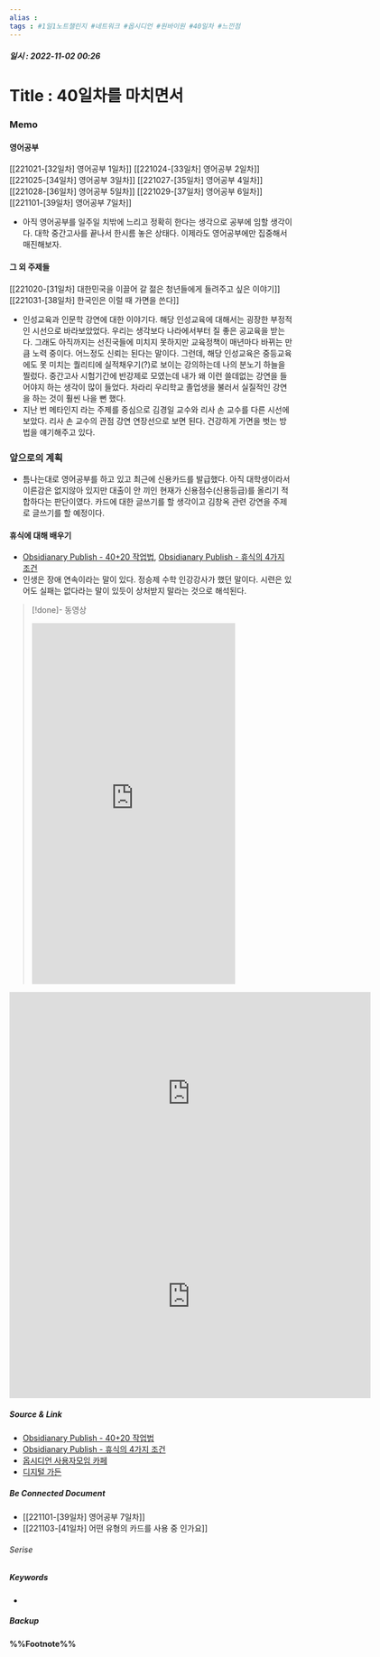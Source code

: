 ```yaml
---
alias : 
tags : #1일1노트챌린지 #네트워크 #옵시디언 #원바이원 #40일차 #느낀점
---
```


##### 일시 : 2022-11-02 00:26

# Title : 40일차를 마치면서

### Memo

#### 영어공부
[[221021-[32일차] 영어공부 1일차]]
[[221024-[33일차] 영어공부 2일차]]
[[221025-[34일차] 영어공부 3일차]]
[[221027-[35일차] 영어공부 4일차]]
[[221028-[36일차] 영어공부 5일차]]
[[221029-[37일차] 영어공부 6일차]]
[[221101-[39일차] 영어공부 7일차]]
- 아직 영어공부를 일주일 치밖에 느리고 정확히 한다는 생각으로 공부에 임할 생각이다. 대학 중간고사를 끝나서 한시름 놓은 상태다. 이제라도 영어공부에만 집중해서 매진해보자.

#### 그 외 주제들
[[221020-[31일차] 대한민국을 이끌어 갈 젊은 청년들에게 들려주고 싶은 이야기]]
[[221031-[38일차] 한국인은 이럴 때 가면을 쓴다]]
- 인성교육과 인문학 강연에 대한 이야기다. 해당 인성교육에 대해서는 굉장한 부정적인 시선으로 바라보았었다. 우리는 생각보다 나라에서부터 질 좋은 공교육을 받는다. 그래도 아직까지는 선진국들에 미치지 못하지만 교육정책이 매년마다 바뀌는 만큼 노력 중이다. 어느정도 신뢰는 된다는 말이다. 그런데, 해당 인성교육은 중등교육에도 못 미치는 퀄리티에 실적채우기(?)로 보이는 강의하는데 나의 분노기 하늘을 찔렀다. 중간고사 시험기간에 반강제로 모였는데 내가 왜 이런 쓸데없는 강연을 들어야지 하는 생각이 많이 들었다. 차라리 우리학교 졸업생을 불러서 실질적인 강연을 하는 것이 훨씬 나을 뻔 했다.
- 지난 번 메타인지 라는 주제를 중심으로 김경일 교수와 리사 손 교수를 다른 시선에 보았다. 리사 손 교수의 관점 강연 연장선으로 보면 된다. 건강하게 가면을 벗는 방법을 얘기해주고 있다.

### 앞으로의 계획
- 틈나는대로 영어공부를 하고 있고 최근에 신용카드를 발급했다. 아직 대학생이라서 이른감은 없지않아 있지만 대출이 안 끼인 현재가 신용점수(신용등급)를 올리기 적합하다는 판단이였다. 카드에 대한 글쓰기를 할 생각이고 김창옥 관련 강연을 주제로 글쓰기를 할 예정이다.

#### 휴식에 대해 배우기
- [Obsidianary Publish - 40+20 작업법](https://publish.obsidian.md/obsidianary/Notes/40%2B20작업법), [Obsidianary Publish - 휴식의 4가지 조건](https://publish.obsidian.md/obsidianary/Notes/휴식의+4가지+조건)
- 인생은 장애 연속이라는 말이 있다. 정승제 수학 인강강사가 했던 말이다. 시련은 있어도 실패는 없다라는 말이 있듯이 상처받지 말라는 것으로 해석된다.
> [!done]- 동영상
> <iframe width="360" height="640" src="https://www.youtube.com/embed/tHY1QMRzzY0" title="정승제 인생 쓴소리 [동기부여, 정승제]" frameborder="0" allow="accelerometer; autoplay; clipboard-write; encrypted-media; gyroscope; picture-in-picture" allowfullscreen></iframe>

<iframe width="640" height="360" src="https://www.youtube.com/embed/liylBoT0FCs" title="[#Again_playlist] 가슴이.. 뛴다..!🥺 할미 원픽 후크송 모음집  | KBS 방송" frameborder="0" allow="accelerometer; autoplay; clipboard-write; encrypted-media; gyroscope; picture-in-picture" allowfullscreen></iframe>

<iframe width="640" height="360" src="https://www.youtube.com/embed/-dutVXvT9ng" title="올케다방의 추억의 띵곡팔이 -  한 번 들으면 멈출 수 없다 ! 아이돌 후크송~ (부재 : 수능금지곡)" frameborder="0" allow="accelerometer; autoplay; clipboard-write; encrypted-media; gyroscope; picture-in-picture" allowfullscreen></iframe>

##### Source & Link
- [Obsidianary Publish - 40+20 작업법](https://publish.obsidian.md/obsidianary/Notes/40%2B20작업법)
- [Obsidianary Publish - 휴식의 4가지 조건](https://publish.obsidian.md/obsidianary/Notes/휴식의+4가지+조건)
- [옵시디언 사용자모임 카페](https://cafe.naver.com/obsidianary/2139)
- [디지털 가든](https://chunghasull.netlify.app/221102-40일차-40일차를-마치면서)

##### Be Connected Document
- [[221101-[39일차] 영어공부 7일차]]
- [[221103-[41일차] 어떤 유형의 카드를 사용 중 인가요]]

###### Serise


##### Keywords
- 

##### Backup


#### %%Footnote%%

[^1]: 
